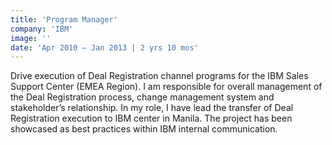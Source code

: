 ```yaml
---
title: 'Program Manager'
company: 'IBM'
image: ''
date: 'Apr 2010 – Jan 2013 | 2 yrs 10 mos'
---
```


Drive execution of Deal Registration channel programs for the IBM Sales Support Center (EMEA Region).
I am responsible for overall management of the Deal Registration process, change management system and stakeholder’s relationship.
In my role, I have lead the transfer of Deal Registration execution to IBM center in Manila. The project has been showcased as best practices within IBM internal communication.
